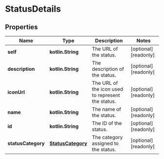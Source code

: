 
# StatusDetails

## Properties
Name | Type | Description | Notes
------------ | ------------- | ------------- | -------------
**self** | **kotlin.String** | The URL of the status. |  [optional] [readonly]
**description** | **kotlin.String** | The description of the status. |  [optional] [readonly]
**iconUrl** | **kotlin.String** | The URL of the icon used to represent the status. |  [optional] [readonly]
**name** | **kotlin.String** | The name of the status. |  [optional] [readonly]
**id** | **kotlin.String** | The ID of the status. |  [optional] [readonly]
**statusCategory** | [**StatusCategory**](StatusCategory.md) | The category assigned to the status. |  [optional] [readonly]



